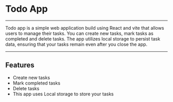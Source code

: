 # Todo App

---

Todo app is a simple web application build using React and vite that allows users to manage their tasks. You can create new tasks, mark tasks as completed and delete tasks. The app utilizes local storage to persist task data, ensuring that your tasks remain even after you close the app.

---

## Features

- Create new tasks
- Mark completed tasks
- Delete tasks
- This app uses Local storage to store your tasks
